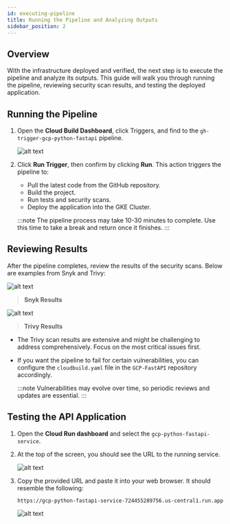 ```yaml
---
id: executing-pipeline
title: Running the Pipeline and Analyzing Outputs
sidebar_position: 2
---
```


## Overview

With the infrastructure deployed and verified, the next step is to execute the pipeline and analyze its outputs. This guide will walk you through running the pipeline, reviewing security scan results, and testing the deployed application.

## Running the Pipeline

1. Open the **Cloud Build Dashboard**, click Triggers, and find to the `gh-trigger-gcp-python-fastapi` pipeline.

   ![alt text](/img/projects/devsecops-pipeline-gcp/deployment-and-testing/python-fastapi-trigger.png)

2. Click **Run Trigger**, then confirm by clicking **Run**. This action triggers the pipeline to:
   - Pull the latest code from the GitHub repository.
   - Build the project.
   - Run tests and security scans.
   - Deploy the application into the GKE Cluster.

   :::note
   The pipeline process may take 10-30 minutes to complete. Use this time to take a break and return once it finishes.
   :::

## Reviewing Results

After the pipeline completes, review the results of the security scans. Below are examples from Snyk and Trivy:

![alt text](/img/projects/devsecops-pipeline-gcp/deployment-and-testing/snyk-scan-results.png)

> **Snyk Results**

![alt text](/img/projects/devsecops-pipeline-gcp/deployment-and-testing/trivy-scan-results.png)

> **Trivy Results**

- The Trivy scan results are extensive and might be challenging to address comprehensively. Focus on the most critical issues first.
- If you want the pipeline to fail for certain vulnerabilities, you can configure the `cloudbuild.yaml` file in the `GCP-FastAPI` repository accordingly.

  :::note
  Vulnerabilities may evolve over time, so periodic reviews and updates are essential.
  :::

## Testing the API Application

1. Open the **Cloud Run dashboard** and select the `gcp-python-fastapi-service`.
2. At the top of the screen, you should see the URL to the running service.

   ![alt text](/img/projects/devsecops-pipeline-gcp/deployment-and-testing/fastapi-url-python.png)

3. Copy the provided URL and paste it into your web browser. It should resemble the following:

   ```text
   https://gcp-python-fastapi-service-724455289756.us-central1.run.app
   ```

   ![alt text](/img/projects/devsecops-pipeline-gcp/deployment-and-testing/gcp-python-fastapi-service.png)
